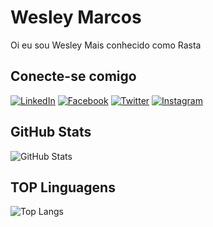 # Wesley Marcos 

Oi eu sou Wesley Mais conhecido como Rasta

## Conecte-se comigo

[![LinkedIn](https://img.shields.io/badge/LinkedIn-000?style=for-the-badge&logo=linkedin&logoColor=0E76A8)](https://www.linkedin.com/in/wrasta/)
[![Facebook](https://img.shields.io/badge/Facebook-000?style=for-the-badge&logo=facebook)](https://www.facebook.com/wesley.wrasta/)
[![Twitter](https://img.shields.io/badge/Twitter-000?style=for-the-badge&logo=twitter)](https://twitter.com/RealwRasta)
[![Instagram](https://img.shields.io/badge/Instagram-000?style=for-the-badge&logo=instagram)](https://www.instagram.com/rasta.wesley/)


## GitHub Stats

![GitHub Stats](https://github-readme-stats.vercel.app/api?username=RastaWesley&theme=transparent&bg_color=000&border_color=30A3DC&show_icons=true&icon_color=30A3DC&title_color=E94D5F&text_color=FFF)

## TOP Linguagens

![Top Langs](https://github-readme-stats-git-masterrstaa-rickstaa.vercel.app/api/top-langs/?username=RastaWesley&layout=compact&bg_color=000&border_color=30A3DC&title_color=E94D5F&text_color=FFF)

